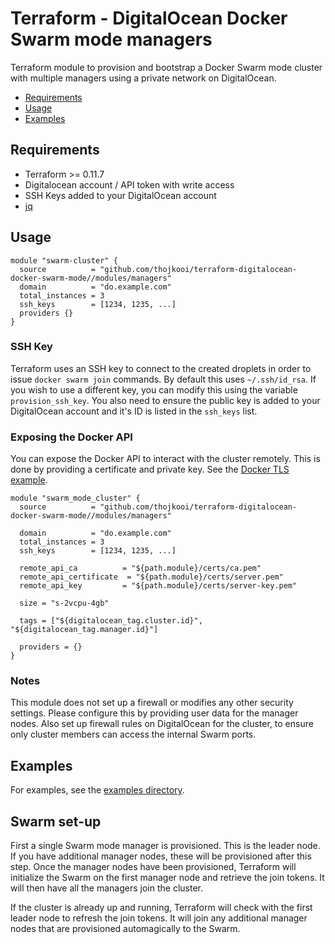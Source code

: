 # Terraform - DigitalOcean Docker Swarm mode managers

Terraform module to provision and bootstrap a Docker Swarm mode cluster with multiple managers using a private network on DigitalOcean.

- [Requirements](#requirements)
- [Usage](#usage)
- [Examples](#examples)

## Requirements

- Terraform >= 0.11.7
- Digitalocean account / API token with write access
- SSH Keys added to your DigitalOcean account
- [jq](https://github.com/stedolan/jq)

## Usage

```hcl
module "swarm-cluster" {
  source          = "github.com/thojkooi/terraform-digitalocean-docker-swarm-mode//modules/managers"
  domain          = "do.example.com"
  total_instances = 3
  ssh_keys        = [1234, 1235, ...]
  providers {}
}
```

### SSH Key

Terraform uses an SSH key to connect to the created droplets in order to issue `docker swarm join` commands. By default this uses `~/.ssh/id_rsa`. If you wish to use a different key, you can modify this using the variable `provision_ssh_key`. You also need to ensure the public key is added to your DigitalOcean account and it's ID is listed in the `ssh_keys` list.

### Exposing the Docker API

You can expose the Docker API to interact with the cluster remotely. This is done by providing a certificate and private key. See the [Docker TLS example](https://github.com/thojkooi/terraform-digitalocean-docker-swarm-mode/tree/master/modules/managers/tree/master/examples/remote-api-tls).

```hcl
module "swarm_mode_cluster" {
  source          = "github.com/thojkooi/terraform-digitalocean-docker-swarm-mode//modules/managers"

  domain          = "do.example.com"
  total_instances = 3
  ssh_keys        = [1234, 1235, ...]

  remote_api_ca          = "${path.module}/certs/ca.pem"
  remote_api_certificate  = "${path.module}/certs/server.pem"
  remote_api_key         = "${path.module}/certs/server-key.pem"

  size = "s-2vcpu-4gb"

  tags = ["${digitalocean_tag.cluster.id}", "${digitalocean_tag.manager.id}"]

  providers = {}
}
```

### Notes

This module does not set up a firewall or modifies any other security settings. Please configure this by providing user data for the manager nodes. Also set up firewall rules on DigitalOcean for the cluster, to ensure only cluster members can access the internal Swarm ports.

## Examples

For examples, see the [examples directory](https://github.com/thojkooi/terraform-digitalocean-docker-swarm-mode/tree/master/modules/managers/tree/master/examples).

## Swarm set-up

First a single Swarm mode manager is provisioned. This is the leader node. If you have additional manager nodes, these will be provisioned after this step. Once the manager nodes have been provisioned, Terraform will initialize the Swarm on the first manager node and retrieve the join tokens. It will then have all the managers join the cluster.

If the cluster is already up and running, Terraform will check with the first leader node to refresh the join tokens. It will join any additional manager nodes that are provisioned automagically to the Swarm.
